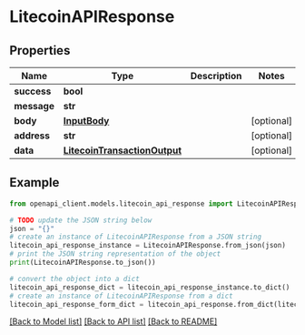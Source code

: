 # LitecoinAPIResponse


## Properties

Name | Type | Description | Notes
------------ | ------------- | ------------- | -------------
**success** | **bool** |  | 
**message** | **str** |  | 
**body** | [**InputBody**](InputBody.md) |  | [optional] 
**address** | **str** |  | [optional] 
**data** | [**LitecoinTransactionOutput**](LitecoinTransactionOutput.md) |  | [optional] 

## Example

```python
from openapi_client.models.litecoin_api_response import LitecoinAPIResponse

# TODO update the JSON string below
json = "{}"
# create an instance of LitecoinAPIResponse from a JSON string
litecoin_api_response_instance = LitecoinAPIResponse.from_json(json)
# print the JSON string representation of the object
print(LitecoinAPIResponse.to_json())

# convert the object into a dict
litecoin_api_response_dict = litecoin_api_response_instance.to_dict()
# create an instance of LitecoinAPIResponse from a dict
litecoin_api_response_form_dict = litecoin_api_response.from_dict(litecoin_api_response_dict)
```
[[Back to Model list]](../README.md#documentation-for-models) [[Back to API list]](../README.md#documentation-for-api-endpoints) [[Back to README]](../README.md)


